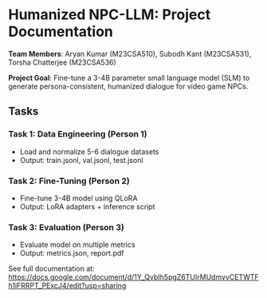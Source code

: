 # Humanized NPC-LLM: Project Documentation

**Team Members**: Aryan Kumar (M23CSA510), Subodh Kant (M23CSA531), Torsha Chatterjee (M23CSA536)

**Project Goal**: Fine-tune a 3-4B parameter small language model (SLM) to generate persona-consistent, humanized dialogue for video game NPCs.

## Tasks

### Task 1: Data Engineering (Person 1)
- Load and normalize 5-6 dialogue datasets
- Output: train.jsonl, val.jsonl, test.jsonl

### Task 2: Fine-Tuning (Person 2)
- Fine-tune 3-4B model using QLoRA
- Output: LoRA adapters + inference script

### Task 3: Evaluation (Person 3)
- Evaluate model on multiple metrics
- Output: metrics.json, report.pdf

See full documentation at: https://docs.google.com/document/d/1Y_QvbIh5pgZ6TUIrMUdmyvCETWTFh1iFRRPT_PExcJ4/edit?usp=sharing
